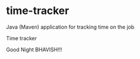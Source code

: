 # time-tracker
Java (Maven) application for tracking time on the job

Time tracker

Good Night BHAVISH!!!
